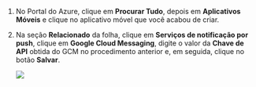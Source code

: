 
1. No Portal do Azure, clique em **Procurar Tudo**, depois em **Aplicativos Móveis** e clique no aplicativo móvel que você acabou de criar.

2. Na seção **Relacionado** da folha, clique em **Serviços de notificação por push**, clique em **Google Cloud Messaging**, digite o valor da **Chave de API** obtida do GCM no procedimento anterior e, em seguida, clique no botão **Salvar**.

    ![][1]

<!-- URLs. -->
[Azure Portal]: https://azure.portal.com/

<!-- images -->
[1]: ./media/app-service-mobile-android-configure-push/mobile-push-api-key.png

<!---HONumber=Oct15_HO3-->